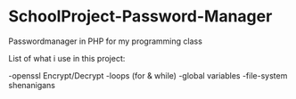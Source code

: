 # SchoolProject-Password-Manager
Passwordmanager in PHP for my programming class

List of what i use in this project:

-openssl Encrypt/Decrypt
-loops (for & while)
-global variables
-file-system shenanigans
